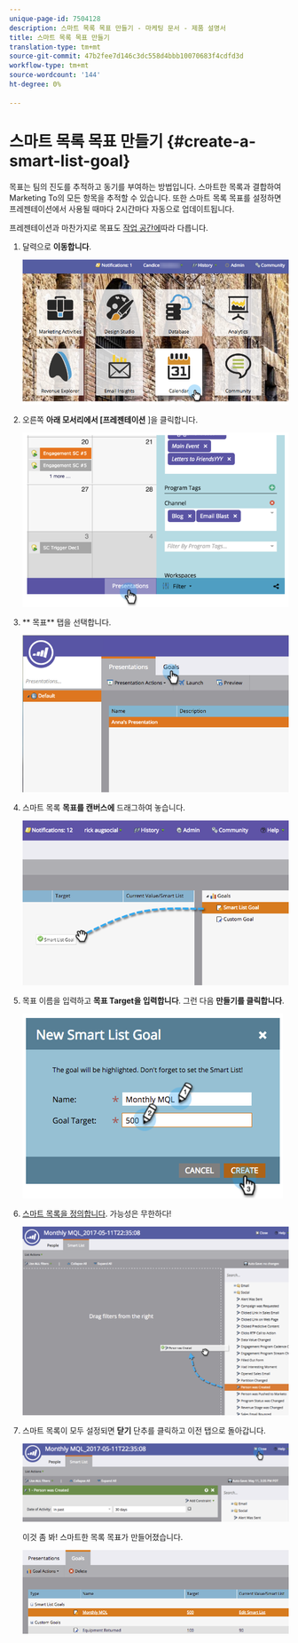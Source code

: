```yaml
---
unique-page-id: 7504128
description: 스마트 목록 목표 만들기 - 마케팅 문서 - 제품 설명서
title: 스마트 목록 목표 만들기
translation-type: tm+mt
source-git-commit: 47b2fee7d146c3dc558d4bbb10070683f4cdfd3d
workflow-type: tm+mt
source-wordcount: '144'
ht-degree: 0%

---
```



# 스마트 목록 목표 만들기 {#create-a-smart-list-goal}

목표는 팀의 진도를 추적하고 동기를 부여하는 방법입니다. 스마트한 목록과 결합하여 Marketing To의 모든 항목을 추적할 수 있습니다. 또한 스마트 목록 목표를 설정하면 프레젠테이션에서 사용될 때마다 2시간마다 자동으로 업데이트됩니다.

프레젠테이션과 마찬가지로 목표도 [작업 공간에](../../../../product-docs/administration/workspaces-and-person-partitions/understanding-workspaces-and-person-partitions.md)따라 다릅니다.

1. 달력으로 **이동합니다**.

   ![](assets/2017-05-10-15-30-47-1.png)

1. 오른쪽 **아래 모서리에서 [프레젠테이션** ]을 클릭합니다.

   ![](assets/image2015-3-24-12-3a2-3a55.png)

1. ** 목표** 탭을 선택합니다.

   ![](assets/image2015-3-26-12-3a25-3a17.png)

1. 스마트 목록 **목표를 캔버스에** 드래그하여 놓습니다.

   ![](assets/image2015-3-24-12-3a47-3a36.png)

1. 목표 이름을 입력하고 **목표 Target을 입력합니다**. 그런 다음 **만들기를 클릭합니다**.

   ![](assets/image2015-3-24-12-3a50-3a6.png)

1. [스마트 목록을 정의합니다](../../../../product-docs/core-marketo-concepts/smart-lists-and-static-lists/creating-a-smart-list/find-and-add-filters-to-a-smart-list.md). 가능성은 무한하다!

   ![](assets/mql.png)

1. 스마트 목록이 모두 설정되면 **닫기** 단추를 클릭하고 이전 탭으로 돌아갑니다.

   ![](assets/mql2.png)

   이것 좀 봐! 스마트한 목록 목표가 만들어졌습니다.

   ![](assets/image2015-3-24-13-3a0-3a35.png)

